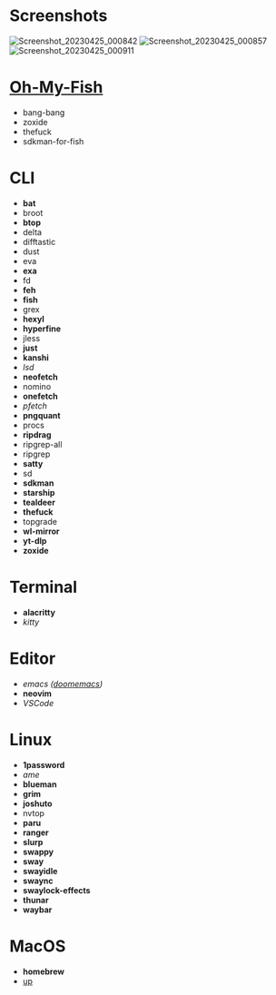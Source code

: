 # Screenshots
![Screenshot_20230425_000842](https://user-images.githubusercontent.com/43118299/234127394-7746e114-d04d-4a8d-b3f9-5cf9f4cff0c8.png)
![Screenshot_20230425_000857](https://user-images.githubusercontent.com/43118299/234127442-b0e47585-105c-4d0e-9aeb-096eed626ab0.png)
![Screenshot_20230425_000911](https://user-images.githubusercontent.com/43118299/234127514-eed1302d-d7fb-425f-b729-076a80332f89.png)


# [Oh-My-Fish](https://github.com/oh-my-fish/oh-my-fish)

- bang-bang
- zoxide
- thefuck
- sdkman-for-fish

# CLI

- **bat**
- broot
- **btop**
- delta
- difftastic
- dust
- eva
- **exa**
- fd
- **feh**
- **fish**
- grex
- **hexyl**
- **hyperfine**
- jless
- **just**
- **kanshi**
- *lsd*
- **neofetch**
- nomino
- **onefetch**
- *pfetch*
- **pngquant**
- procs
- **ripdrag**
- ripgrep-all
- ripgrep
- **satty**
- sd
- **sdkman**
- **starship**
- **tealdeer**
- **thefuck**
- topgrade
- **wl-mirror**
- **yt-dlp**
- **zoxide**

# Terminal

- **alacritty**
- *kitty*

# Editor

- *emacs ([doomemacs](https://github.com/doomemacs/doomemacs))*
- **neovim**
- *VSCode*

# Linux

- **1password**
- *ame*
- **blueman**
- **grim**
- **joshuto**
- nvtop
- **paru**
- **ranger**
- **slurp**
- **swappy**
- **sway**
- **swayidle**
- **swaync**
- **swaylock-effects**
- **thunar**
- **waybar**

# MacOS

- **homebrew**
- [up](https://gist.github.com/mayel/c07bc0acb91824501d5bdbdc9eb7b33a)
